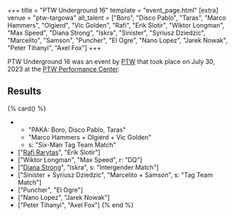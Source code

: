 +++
title = "PTW Underground 16"
template = "event_page.html"
[extra]
venue = "ptw-targowa"
all_talent = ["Boro", "Disco Pablo", "Taras", "Marco Hammers", "Olgierd", "Vic Golden", "Rafi", "Erik Slotir", "Wiktor Longman", "Max Speed", "Diana Strong", "Iskra", "Sinister", "Syriusz Dziedzic", "Marcelito", "Samson", "Puncher", "El Ogre", "Nano Lopez", "Jarek Nowak", "Peter Tihanyi", "Axel Fox"]
+++

PTW Underground 16 was an event by [PTW](@/o/ptw.md) that took place on July 30, 2023 at the [PTW Performance Center](@/v/ptw-targowa.md).

## Results

{% card() %}
- - "PAKA: Boro, Disco Pablo, Taras"
  - "Marco Hammers + Olgierd + Vic Golden"
  - s: "Six-Man Tag Team Match"
- ["[Rafi Rarytas](@/w/rafi.md)", "Erik Slotir"]
- ["Wiktor Longman", "Max Speed", r: "DQ"]
- ["[Diana Strong](@/w/diana-strong.md)", "Iskra", s: "Intergender Match"]
- ["Sinister + Syriusz Dziedzic", "Marcelito + Samson", s: "Tag Team Match"]
- ["Puncher", "El Ogre"]
- ["Nano Lopez", "Jarek Nowak"]
- ["Peter Tihanyi", "Axel Fox"]
{% end %}
